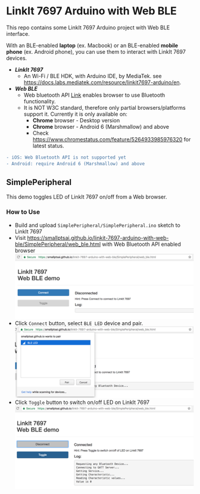 # LinkIt 7697 Arduino with Web BLE

This repo contains some LinkIt 7697 Arduino project with Web BLE interface.

With an BLE-enabled **laptop** (ex. Macbook) or an BLE-enabled **mobile phone** (ex. Android phone), you can use them to interact with LinkIt 7697 devices.

* **_LinkIt 7697_**
  * An Wi-Fi / BLE HDK, with Arduino IDE, by MediaTek. see https://docs.labs.mediatek.com/resource/linkit7697-arduino/en.
* **_Web BLE_**
  * Web bluetooth API [Link](https://developers.google.com/web/updates/2015/07/interact-with-ble-devices-on-the-web) enables browser to use Bluetooth functionality.
  * It is NOT W3C standard, therefore only partial browsers/platforms support it. Currently it is only available on:
    * **Chrome** browser - Desktop version
    * **Chrome** browser - Android 6 (Marshmallow) and above
    * Check https://www.chromestatus.com/feature/5264933985976320 for latest status.

```diff
- iOS: Web Bluetooth API is not supported yet
- Android: require Android 6 (Marshmallow) and above
```

## SimplePeripheral

This demo toggles LED of LinkIt 7697 on/off from a Web browser.

### How to Use

* Build and upload `SimplePeripheral/SimplePeripheral.ino` sketch to LinkIt 7697
* Visit https://smallptsai.github.io/linkit-7697-arduino-with-web-ble/SimplePeripheral/web_ble.html with Web Bluetooth API enabled browser 
  ![1](images/1.png)
* Click `Connect` button, select `BLE LED` device and pair.
  ![2](images/2.png)
* Click `Toggle` button to switch on/off LED on LinkIt 7697
  ![3](images/3.png)


